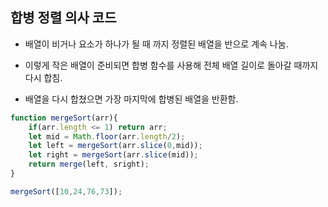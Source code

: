 ## 합병 정렬 의사 코드

- 배열이 비거나 요소가 하나가 될 때 까지 정렬된 배열을 반으로 계속 나눔.

- 이렇게 작은 배열이 준비되면 합병 함수를 사용해 전체 배열 길이로 돌아갈 때까지 다시 합침.

- 배열을 다시 합쳤으면 가장 마지막에 합병된 배열을 반환함.

```js
function mergeSort(arr){
    if(arr.length <= 1) return arr;
    let mid = Math.floor(arr.length/2);
    let left = mergeSort(arr.slice(0,mid));
    let right = mergeSort(arr.slice(mid));
    return merge(left, sright);
}

mergeSort([10,24,76,73]);
```